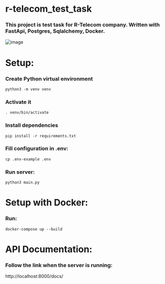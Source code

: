 # r-telecom_test_task

### This project is test task for R-Telecom company. Written with FastApi, Postgres, Sqlalchemy, Docker.  

![image](https://user-images.githubusercontent.com/75232682/190947018-3a4b1341-af29-4411-a678-9e84319a5e7f.png)

# Setup:
### Create Python virtual environment 
```
python3 -m venv venv
```
### Activate it
```
. venv/bin/activate
```
### Install dependencies
```
pip install -r requirements.txt
```

### Fill configuration in .env:
```
cp .env-example .env
```
### Run server:
```
python3 main.py
```

# Setup with Docker:
### Run:
```
docker-compose up --build
```

# API Documentation:
### Follow the link when the server is running:
http://localhost:8000/docs/
